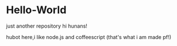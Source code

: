 # Hello-World
just another repository
hi hunans!

hubot here,i like node.js and coffeescript (that's what i am made pf!)
